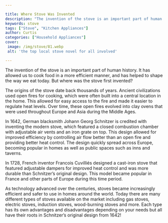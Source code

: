 ```yaml
---

title: Where Stove Was Invented
description: "The invention of the stove is an important part of human history. It has allowed us to cook food in a more efficient manner, and h...scroll on and keep learning"
keywords: stove
tags: ["Stove", "Kitchen Appliances"]
author: Curtis
categories: ["Household Appliances"]
cover: 
 image: /img/stove/81.webp
 alt: 'the top local stove novel for all involved'

---
```


The invention of the stove is an important part of human history. It has allowed us to cook food in a more efficient manner, and has helped to shape the way we eat today. But where was the stove first invented?

The origins of the stove date back thousands of years. Ancient civilizations used open fires for cooking, which were often built into a central location in the home. This allowed for easy access to the fire and made it easier to regulate heat levels. Over time, these open fires evolved into clay ovens that were used throughout Europe and Asia during the Middle Ages. 

In 1642, German blacksmith Johann Georg Schnitzer is credited with inventing the modern stove, which featured a closed combustion chamber with adjustable air vents and an iron grate on top. This design allowed for improved efficiency by controlling air flow better than an open fire and providing better heat control. The design quickly spread across Europe, becoming popular in homes as well as public spaces such as inns and taverns. 

In 1728, French inventor Francois Cuvilliés designed a cast-iron stove that featured adjustable dampers for improved heat control and was more durable than Schnitzer’s original design. This model became popular in France and other parts of Europe during this time period. 

As technology advanced over the centuries, stoves became increasingly efficient and safer to use in homes around the world. Today there are many different types of stoves available on the market including gas stoves, electric stoves, induction stoves, wood-burning stoves and more. Each type has its own advantages and disadvantages depending on your needs but all have their roots in Schnitzer’s original design from 1642!
